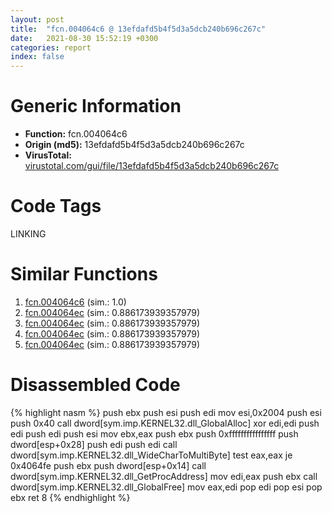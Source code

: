 ```yaml
---
layout: post
title:  "fcn.004064c6 @ 13efdafd5b4f5d3a5dcb240b696c267c"
date:   2021-08-30 15:52:19 +0300
categories: report
index: false
---
```


# Generic Information
- **Function:** fcn.004064c6
- **Origin (md5):** 13efdafd5b4f5d3a5dcb240b696c267c
- **VirusTotal:** [virustotal.com/gui/file/13efdafd5b4f5d3a5dcb240b696c267c][virustotal_ref]

# Code Tags
<span class="tag" id="LINKING">LINKING</span>


# Similar Functions

1. [fcn.004064c6][similar_1_ref] (sim.: 1.0)
2. [fcn.004064ec][similar_2_ref] (sim.: 0.886173939357979)
3. [fcn.004064ec][similar_3_ref] (sim.: 0.886173939357979)
4. [fcn.004064ec][similar_4_ref] (sim.: 0.886173939357979)
5. [fcn.004064ec][similar_5_ref] (sim.: 0.886173939357979)


# Disassembled Code

{% highlight nasm %}
push ebx
push esi
push edi
mov esi,0x2004
push esi
push 0x40
call dword[sym.imp.KERNEL32.dll_GlobalAlloc]
xor edi,edi
push edi
push edi
push esi
mov ebx,eax
push ebx
push 0xffffffffffffffff
push dword[esp+0x28]
push edi
push edi
call dword[sym.imp.KERNEL32.dll_WideCharToMultiByte]
test eax,eax
je 0x4064fe
push ebx
push dword[esp+0x14]
call dword[sym.imp.KERNEL32.dll_GetProcAddress]
mov edi,eax
push ebx
call dword[sym.imp.KERNEL32.dll_GlobalFree]
mov eax,edi
pop edi
pop esi
pop ebx
ret 8
{% endhighlight %}


[similar_1_ref]: /report/fcn.004064c6@d6ea03fac5cc8539ee4d47aca4467735
[similar_2_ref]: /report/fcn.004064ec@0a0cabcf61ae0cbba2b913f9f2f07305
[similar_3_ref]: /report/fcn.004064ec@6c8b5339bada4cbd03f0f446da640707
[similar_4_ref]: /report/fcn.004064ec@987f3285b149a8407c283e379c3f1665
[similar_5_ref]: /report/fcn.004064ec@e88e20d68d7b3df5aa8f6d5028e52001
[virustotal_ref]: https://www.virustotal.com/gui/file/13efdafd5b4f5d3a5dcb240b696c267c
